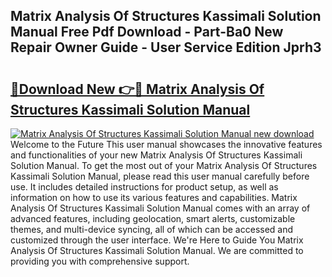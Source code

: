## Matrix Analysis Of Structures Kassimali Solution Manual Free Pdf Download - Part-Ba0 New Repair Owner Guide - User Service Edition Jprh3

# <h2><a href="http://bc59518.oget.top/?id=Matrix+Analysis+Of+Structures+Kassimali+Solution+Manual">🔗Download New 👉🔴 Matrix Analysis Of Structures Kassimali Solution Manual</a></h2>

[![Matrix Analysis Of Structures Kassimali Solution Manual new download](https://i.imgur.com/5g1atiW.png)](http://bc59518.oget.top/?id=Matrix+Analysis+Of+Structures+Kassimali+Solution+Manual)
Welcome to the Future This user manual showcases the innovative features and functionalities of your new Matrix Analysis Of Structures Kassimali Solution Manual. To get the most out of your Matrix Analysis Of Structures Kassimali Solution Manual, please read this user manual carefully before use. It includes detailed instructions for product setup, as well as information on how to use its various features and capabilities. Matrix Analysis Of Structures Kassimali Solution Manual comes with an array of advanced features, including geolocation, smart alerts, customizable themes, and multi-device syncing, all of which can be accessed and customized through the user interface. We're Here to Guide You Matrix Analysis Of Structures Kassimali Solution Manual. We are committed to providing you with comprehensive support.
